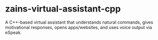 # zains-virtual-assistant-cpp
A C++-based virtual assistant that understands natural commands, gives motivational responses, opens apps/websites, and uses voice output via eSpeak.
